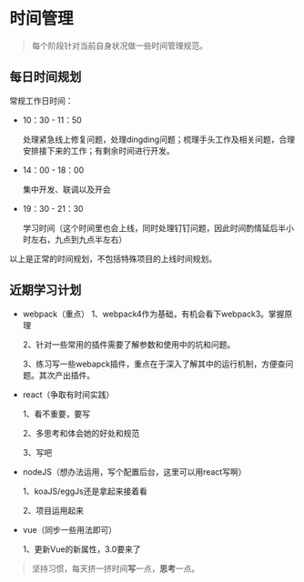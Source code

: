 # 时间管理

> 每个阶段针对当前自身状况做一些时间管理规范。

## 每日时间规划
常规工作日时间：
- 10：30 - 11：50

  处理紧急线上修复问题，处理dingding问题；梳理手头工作及相关问题，合理安排接下来的工作；有剩余时间进行开发。

- 14：00 - 18：00

  集中开发、联调以及开会

- 19：30 - 21：30

  学习时间（这个时间里也会上线，同时处理钉钉问题，因此时间酌情延后半小时左右，九点到九点半左右）


以上是正常的时间规划，不包括特殊项目的上线时间规划。  

## 近期学习计划
- webpack（重点）
  1、webpack4作为基础，有机会看下webpack3。掌握原理
  
  2、针对一些常用的插件需要了解参数和使用中的坑和问题。

  3、练习写一些webapck插件，重点在于深入了解其中的运行机制，方便查问题。其次产出插件。

- react（争取有时间实践）

  1、看不重要，要写

  2、多思考和体会她的好处和规范

  3、写吧

- nodeJS（想办法运用，写个配置后台，这里可以用react写啊）

  1、koaJS/eggJs还是拿起来接着看

  2、项目运用起来

- vue（同步一些用法即可）

  1、更新Vue的新属性，3.0要来了

> 坚持习惯，每天挤一挤时间**写**一点，**思考**一点。